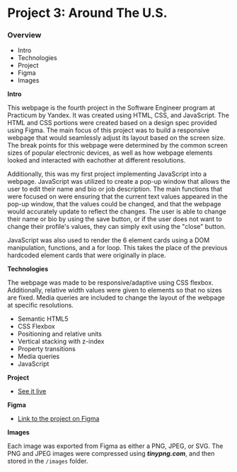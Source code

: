 # Project 3: Around The U.S.

### Overview

- Intro
- Technologies
- Project
- Figma
- Images

**Intro**

This webpage is the fourth project in the Software Engineer program at Practicum by Yandex. It was created using HTML, CSS, and JavaScript. The HTML and CSS portions were created based on a design spec provided using Figma. The main focus of this project was to build a responsive webpage that would seamlessly adjust its layout based on the screen size. The break points for this webpage were determined by the common screen sizes of popular electronic devices, as well as how webpage elements looked and interacted with eachother at different resolutions.

Additionally, this was my first project implementing JavaScript into a webpage. JavaScript was utilized to create a pop-up window that allows the user to edit their name and bio or job description. The main functions that were focused on were ensuring that the current text values appeared in the pop-up window, that the values could be changed, and that the webpage would accurately update to reflect the changes. The user is able to change their name or bio by using the save button, or if the user does not want to change their profile's values, they can simply exit using the "close" button.

JavaScript was also used to render the 6 element cards using a DOM manipulation, functions, and a for loop. This takes the place of the previous hardcoded element cards that were originally in place.

**Technologies**

The webpage was made to be responsive/adaptive using CSS flexbox. Additionally, relative width values were given to elements so that no sizes are fixed. Media queries are included to change the layout of the webpage at specific resolutions.

- Semantic HTML5
- CSS Flexbox
- Positioning and relative units
- Vertical stacking with z-index
- Property transitions
- Media queries
- JavaScript

**Project**

- [See it live](https://timothyhorth.github.io/se_project_aroundtheus/)

**Figma**

- [Link to the project on Figma](https://www.figma.com/file/mUgu8OSHWE0M6p6vfwmdu9/Sprint-4%3A-Around-The-U.S.-%2F-desktop-%2B-mobile?node-id=0%3A1)

**Images**

Each image was exported from Figma as either a PNG, JPEG, or SVG. The PNG and JPEG images were compressed using **_tinypng.com_**, and then stored in the `/images` folder.
